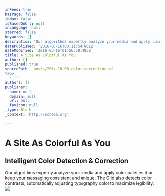 ```yaml
---
inFeed: true
hasPage: false
inNav: false
isBasedOnUrl: null
inLanguage: null
starred: false
keywords: []
description: 'Our algorithms expertly analyze your media and apply color palettes that keep your messaging consistent and unique. The Grid also detects color contrasts, automatically adjusting typography color to maximize legibility.'
datePublished: '2016-03-16T03:11:54.861Z'
dateModified: '2016-03-16T01:56:50.485Z'
title: A Site As Colorful As You
author: []
published: true
sourcePath: _posts/2014-10-08-color-correction.md
tags:
  - ''
authors: []
publisher:
  name: null
  domain: null
  url: null
  favicon: null
_type: Blurb
_context: 'http://schema.org'

---
```

# A Site As Colorful As You

## Intelligent Color Detection & Correction

Our algorithms expertly analyze your media and apply color palettes that keep your messaging consistent and unique. The Grid also detects color contrasts, automatically adjusting typography color to maximize legibility.
![](https://s3-us-west-2.amazonaws.com/cdn.thegrid.io/assets/images/purus-02.jpg)